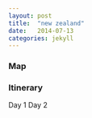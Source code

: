 ```yaml
---
layout: post
title:  "new zealand"
date:   2014-07-13
categories: jekyll
---
```

### Map

### Itinerary

Day 1
Day 2



